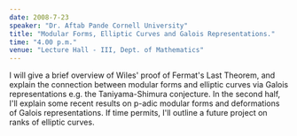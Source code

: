 ```yaml
---
date: 2008-7-23
speaker: "Dr. Aftab Pande Cornell University"
title: "Modular Forms, Elliptic Curves and Galois Representations."
time: "4.00 p.m."
venue: "Lecture Hall - III, Dept. of Mathematics"
---
```

I will give a brief overview of Wiles' proof of Fermat's Last
Theorem, and explain the connection between modular forms and
elliptic curves via Galois representations e.g. the
Taniyama-Shimura conjecture. In the second half, I'll explain
some recent results on p-adic modular forms and deformations of
Galois representations. If time permits, I'll outline a future
project on ranks of elliptic curves.
